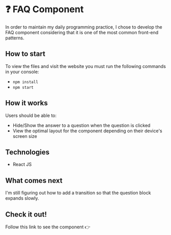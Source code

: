 # ❓ FAQ Component

In order to maintain my daily programming practice, I chose to develop the FAQ component considering that it is one of the most common front-end patterns.

## How to start

To view the files and visit the website you must run the following commands in your console:

- `npm install`
- `npm start`

## How it works

Users should be able to:

- Hide/Show the answer to a question when the question is clicked
- View the optimal layout for the component depending on their device's screen size

## Technologies

- React JS

## What comes next

I'm still figuring out how to add a transition so that the question block expands slowly.

## Check it out!

Follow this link to see the component 👉 
